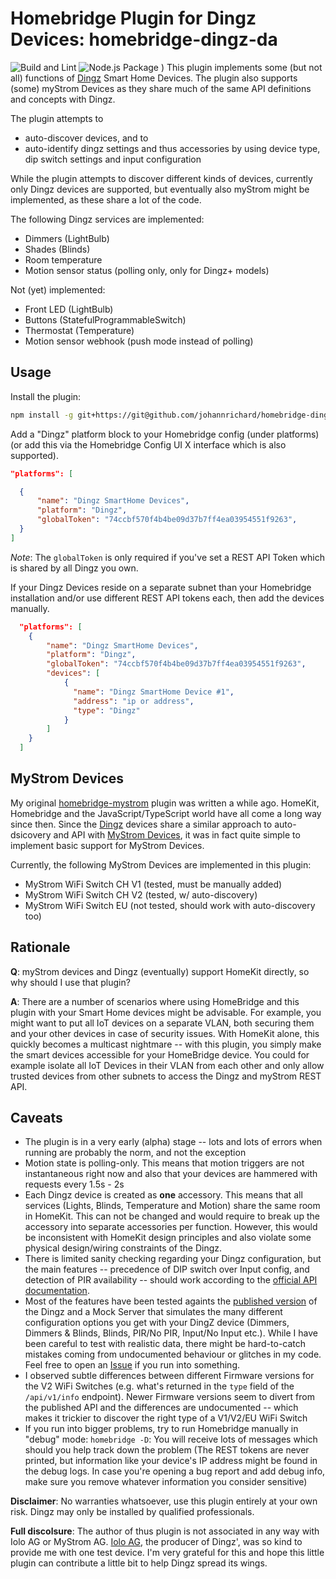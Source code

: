 # Homebridge Plugin for Dingz Devices: homebridge-dingz-da

![Build and Lint](https://github.com/johannrichard/homebridge-dingz-da/workflows/Build%20and%20Lint/badge.svg)
![Node.js Package](https://github.com/johannrichard/homebridge-dingz-da/workflows/Node.js%20Package/badge.svg)
)
This plugin implements some (but not all) functions of [Dingz](https://dingz.ch) Smart Home Devices. The plugin also supports (some) myStrom Devices as they share much of the same API definitions and concepts with Dingz.

The plugin attempts to

- auto-discover devices, and to
- auto-identify dingz settings and thus accessories by using device type, dip switch settings and input configuration

While the plugin attempts to discover different kinds of devices, currently only Dingz devices are supported, but eventually also myStrom might be implemented, as these share a lot of the code.

The following Dingz services are implemented:

- Dimmers (LightBulb)
- Shades (Blinds)
- Room temperature
- Motion sensor status (polling only, only for Dingz+ models)

Not (yet) implemented:

- Front LED (LightBulb)
- Buttons (StatefulProgrammableSwitch)
- Thermostat (Temperature)
- Motion sensor webhook (push mode instead of polling)

## Usage

Install the plugin:

```bash
npm install -g git+https://git@github.com/johannrichard/homebridge-dingz-da
```

Add a "Dingz" platform block to your Homebridge config (under platforms) (or add this via the Homebridge Config UI X interface which is also supported).

```json
"platforms": [

  {
      "name": "Dingz SmartHome Devices",
      "platform": "Dingz",
      "globalToken": "74ccbf570f4b4be09d37b7ff4ea03954551f9263",
  }
]
```

_Note_: The `globalToken` is only required if you've set a REST API Token which is shared by all Dingz you own.

If your Dingz Devices reside on a separate subnet than your Homebridge installation and/or use different REST API tokens each, then add the devices manually.

```json
  "platforms": [
    {
        "name": "Dingz SmartHome Devices",
        "platform": "Dingz",
        "globalToken": "74ccbf570f4b4be09d37b7ff4ea03954551f9263",
        "devices": [
            {
              "name": "Dingz SmartHome Device #1",
              "address": "ip or address",
              "type": "Dingz"
            }
        ]
    }
  ]
```

## MyStrom Devices

My original [homebridge-mystrom](https://github.com/johannrichard/homebridge-mystrom) plugin was written a while ago. HomeKit, Homebridge and the JavaScript/TypeScript world have all come a long way since then. Since the [Dingz](https://dingz.ch) devices share a similar approach to auto-dsicovery and API with [MyStrom Devices](https://mystrom.ch), it was in fact quite simple to implement basic support for MyStrom Devices. 

Currently, the following MyStrom Devices are implemented in this plugin:

- MyStrom WiFi Switch CH V1 (tested, must be manually added)
- MyStrom WiFi Switch CH V2 (tested, w/ auto-discovery)
- MyStrom WiFi Switch EU (not tested, should work with auto-discovery too)

## Rationale

__Q__: myStrom devices and Dingz (eventually) support HomeKit directly, so why should I use that plugin?

__A__: There are a number of scenarios where using HomeBridge and this plugin with your Smart Home devices might be advisable. For example, you might want to put all IoT devices on a separate VLAN, both securing them and your other devices in case of security issues. With HomeKit alone, this quickly becomes a multicast nightmare -- with this plugin, you simply make the smart devices accessible for your HomeBridge device. You could for example isolate all IoT Devices in their VLAN from each other and only allow trusted devices from other subnets to access the Dingz and myStrom REST API.

## Caveats

- The plugin is in a very early (alpha) stage -- lots and lots of errors when running are probably the norm, and not the exception
- Motion state is polling-only. This means that motion triggers are not instantaneous right now and also that your devices are hammered with requests every 1.5s - 2s
- Each Dingz device is created as **one** accessory. This means that all services (Lights, Blinds, Temperature and Motion) share the same room in HomeKit. This can not be changed and would require to break up the accessory into separate accessories per function. However, this would be inconsistent with HomeKit design principles and also violate some physical design/wiring constraints of the Dingz.
- There is limited sanity checking regarding your Dingz configuration, but the main features -- precedence of DIP switch over Input config, and detection of PIR availability -- should work according to the [official API documentation](https://api.dingz.ch).
- Most of the features have been tested againts the [published version](https://api.dingz.ch) of the Dingz and a Mock Server that simulates the many different configuration options you get with your DingZ device (Dimmers, Dimmers & Blinds, Blinds, PIR/No PIR, Input/No Input etc.). While I have been careful to test with realistic data, there might be hard-to-catch mistakes coming from undocumented behaviour or glitches in my code. Feel free to open an [Issue](https://github.com/johannrichard/homebridge-dingz-da/issues) if you run into something.
- I observed subtle differences between different Firmware versions for the V2 WiFi Switches (e.g. what's returned in the `type` field of the `/api/v1/info` endpoint). Newer Firmware versions seem to divert from the published API and the differences are undocumented -- which makes it trickier to discover the right type of a V1/V2/EU WiFi Switch
- If you run into bigger problems, try to run Homebridge manually in "debug" mode: `homebridge -D`: You will receive lots of messages which should you help track down the problem (The REST tokens are never printed, but information like your device's IP address might be found in the debug logs. In case you're opening a bug report and add debug info, make sure you remove whatever information you consider sensitive)

**Disclaimer**: No warranties whatsoever, use this plugin entirely at your own risk. Dingz may only be installed by qualified professionals. 

**Full discolsure**: The author of thus plugin is not associated in any way with Iolo AG or MyStrom AG. [Iolo AG](https://iolo.ch), the producer of Dingz', was so kind to provide me with one test device. I'm very grateful for this and hope this little plugin can contribute a little bit to help Dingz spread its wings.

